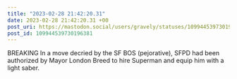 ```yaml
---
title: "2023-02-28 21:42:20.31"
date: 2023-02-28 21:42:20.31 +00
post_uri: https://mastodon.social/users/gravely/statuses/109944539730196381
post_id: 109944539730196381
---
```

BREAKING In a move decried by the SF BOS (pejorative), SFPD had been authorized by Mayor London Breed to hire Superman and equip him with a light saber.



